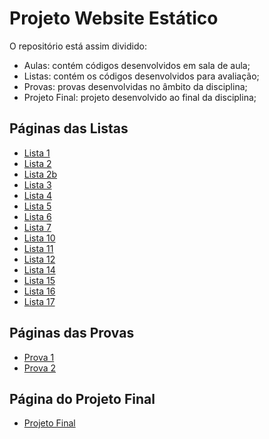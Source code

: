 # Projeto Website Estático

O repositório está assim dividido:
- Aulas: contém códigos desenvolvidos em sala de aula;
- Listas: contém os códigos desenvolvidos para avaliação;
- Provas: provas desenvolvidas no âmbito da disciplina;
- Projeto Final: projeto desenvolvido ao final da disciplina;

## Páginas das Listas

- [Lista 1](https://arturmsoares.github.io/PWE/Listas/lista01/)
- [Lista 2](https://arturmsoares.github.io/PWE/Listas/lista02/)
- [Lista 2b](https://arturmsoares.github.io/PWE/Listas/lista02b/)
- [Lista 3](https://arturmsoares.github.io/PWE/Listas/lista03/)
- [Lista 4](https://arturmsoares.github.io/PWE/Listas/lista04/)
- [Lista 5](https://arturmsoares.github.io/PWE/Listas/lista05/)
- [Lista 6](https://arturmsoares.github.io/PWE/Listas/lista06/)
- [Lista 7](https://arturmsoares.github.io/PWE/Listas/lista07/)
- [Lista 10](https://arturmsoares.github.io/PWE/Listas/lista10/)
- [Lista 11](https://arturmsoares.github.io/PWE/Listas/lista11/)
- [Lista 12](https://arturmsoares.github.io/PWE/Listas/lista12/)
- [Lista 14](https://arturmsoares.github.io/PWE/Listas/lista14/)
- [Lista 15](https://arturmsoares.github.io/PWE/Listas/lista15/)
- [Lista 16](https://arturmsoares.github.io/PWE/Listas/lista16/)
- [Lista 17](https://arturmsoares.github.io/PWE/Listas/lista17/)

## Páginas das Provas

- [Prova 1](https://arturmsoares.github.io/PWE/Provas/prova01/)
- [Prova 2](https://arturmsoares.github.io/PWE/Provas/prova02/)

## Página do Projeto Final
- [Projeto Final](https://arturmsoares.github.io/PWE/Projeto%20Final%20PWE/)

